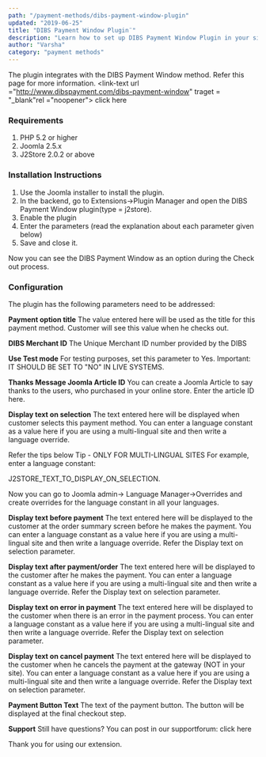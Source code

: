 ```yaml
---
path: "/payment-methods/dibs-payment-window-plugin"
updated: "2019-06-25"
title: "DIBS Payment Window Plugin¨"
description: "Learn how to set up DIBS Payment Window Plugin in your site."
author: "Varsha"
category: "payment methods"
---
```



The plugin integrates with the DIBS Payment Window method. Refer this page for more information. <link-text url ="http://www.dibspayment.com/dibs-payment-window" traget = "_blank"rel ="noopener"> click here </link-text>

### Requirements

1. PHP 5.2 or higher
2. Joomla 2.5.x
3. J2Store 2.0.2 or above

### Installation Instructions

1. Use the Joomla installer to install the plugin.
2. In the backend, go to Extensions->Plugin Manager and open the DIBS Payment Window plugin(type = j2store).
3. Enable the plugin
4. Enter the parameters (read the explanation about each parameter given below)
5. Save and close it.

Now you can see the DIBS Payment Window as an option during the Check out process.

### Configuration

The plugin has the following parameters need to be addressed:

**Payment option title**
The value entered here will be used as the title for this payment method. Customer will see this value when he checks out.

**DIBS Merchant ID**
The Unique Merchant ID number provided by the DIBS

**Use Test mode**
For testing purposes, set this parameter to Yes.
Important: IT SHOULD BE SET TO "NO" IN LIVE SYSTEMS.

**Thanks Message Joomla Article ID**
You can create a Joomla Article to say thanks to the users, who purchased in your online store. Enter the article ID here.

**Display text on selection**
The text entered here will be displayed when customer selects this payment method.
You can enter a language constant as a value here if you are using a multi-lingual site and then write a language override.

Refer the tips below
Tip - ONLY FOR MULTI-LINGUAL SITES
For example, enter a language constant:

J2STORE_TEXT_TO_DISPLAY_ON_SELECTION.

Now you can go to Joomla admin-> Language Manager->Overrides and create overrides for the language constant in all your languages.

**Display text before payment**
The text entered here will be displayed to the customer at the order summary screen before he makes the payment.
You can enter a language constant as a value here if you are using a multi-lingual site and then write a language override. Refer the Display text on selection parameter.

**Display text after payment/order**
The text entered here will be displayed to the customer after he makes the payment.
You can enter a language constant as a value here if you are using a multi-lingual site and then write a language override. Refer the Display text on selection parameter.

**Display text on error in payment**
The text entered here will be displayed to the customer when there is an error in the payment process.
You can enter a language constant as a value here if you are using a multi-lingual site and then write a language override. Refer the Display text on selection parameter.

**Display text on cancel payment**
The text entered here will be displayed to the customer when he cancels the payment at the gateway (NOT in your site).
You can enter a language constant as a value here if you are using a multi-lingual site and then write a language override. Refer the Display text on selection parameter.

**Payment Button Text**
The text of the payment button. The button will be displayed at the final checkout step.

**Support**
Still have questions? You can post in our supportforum: <link-text url ="http://j2store.org/forum/index.html" target = "_blank" rel = "noopener">click here</link-text>

Thank you for using our extension.